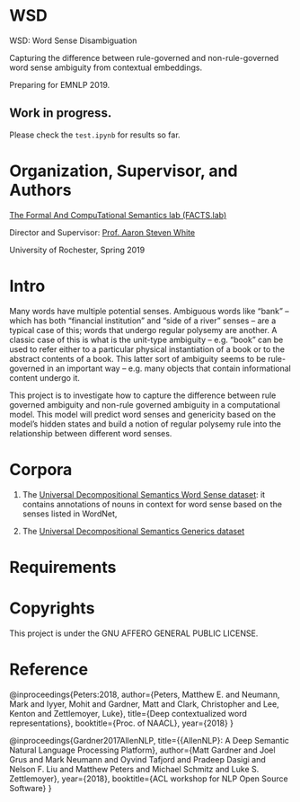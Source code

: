 # WSD

WSD: Word Sense Disambiguation

Capturing the difference between rule-governed and non-rule-governed word sense ambiguity from contextual embeddings. 

Preparing for EMNLP 2019.

## Work in progress.

Please check the `test.ipynb` for results so far. 

# Organization, Supervisor, and Authors

[The Formal And CompuTational Semantics lab (FACTS.lab)](http://factslab.io/)

Director and Supervisor: [Prof. Aaron Steven White](http://aaronstevenwhite.io/)

University of Rochester, Spring 2019

# Intro
Many words have multiple potential senses. Ambiguous words like “bank” – which has both “financial institution” and “side of a river” senses – are a typical case of this; words that undergo regular polysemy are another. A classic case of this is what is the unit-type ambiguity – e.g. “book” can be used to refer either to a particular physical instantiation of a book or to the abstract contents of a book. This latter sort of ambiguity seems to be rule-governed in an important way – e.g. many objects that contain informational content undergo it.

This project is to investigate how to capture the difference between rule governed ambiguity and non-rule governed ambiguity in a computational model. This model will predict word senses and genericity based on the model’s hidden states and build a notion of regular polysemy rule into the relationship between different word senses. 

# Corpora

1. The [Universal Decompositional Semantics Word Sense dataset](): it contains annotations of nouns in context for word sense based on the senses listed in WordNet, 

2. The [Universal Decompositional Semantics Generics dataset]()

# Requirements


# Copyrights
This project is under the GNU AFFERO GENERAL PUBLIC LICENSE.

# Reference
@inproceedings{Peters:2018,
  author={Peters, Matthew E. and  Neumann, Mark and Iyyer, Mohit and Gardner, Matt and Clark, Christopher and Lee, Kenton and Zettlemoyer, Luke},
  title={Deep contextualized word representations},
  booktitle={Proc. of NAACL},
  year={2018}
}

@inproceedings{Gardner2017AllenNLP,
  title={{AllenNLP}: A Deep Semantic Natural Language Processing Platform},
  author={Matt Gardner and Joel Grus and Mark Neumann and Oyvind Tafjord
    and Pradeep Dasigi and Nelson F. Liu and Matthew Peters and
    Michael Schmitz and Luke S. Zettlemoyer},
  year={2018},
  booktitle={ACL workshop for NLP Open Source Software}
}
